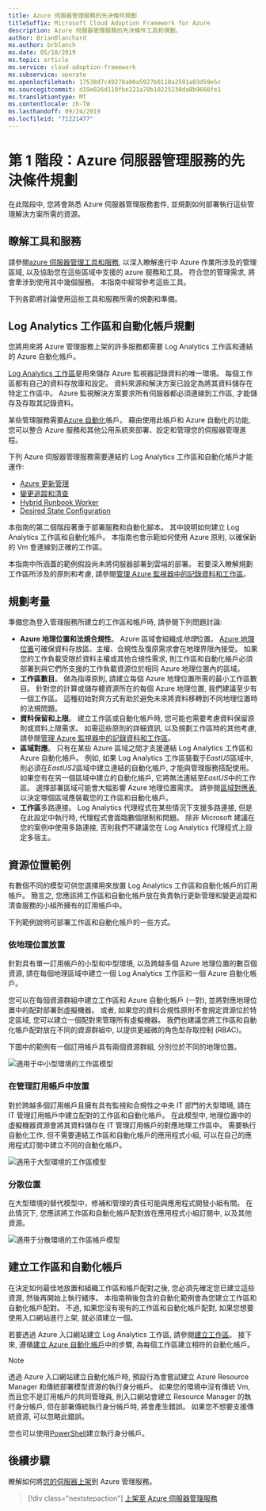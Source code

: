 ```yaml
---
title: Azure 伺服器管理服務的先決條件規劃
titleSuffix: Microsoft Cloud Adoption Framework for Azure
description: Azure 伺服器管理服務的先決條件工具和規劃。
author: BrianBlanchard
ms.author: brblanch
ms.date: 05/10/2019
ms.topic: article
ms.service: cloud-adoption-framework
ms.subservice: operate
ms.openlocfilehash: 17538d7c49278a00a5927b0110a2591a03d59e5c
ms.sourcegitcommit: d19e026d119fbe221a78b10225230da8b9666fe1
ms.translationtype: MT
ms.contentlocale: zh-TW
ms.lasthandoff: 09/24/2019
ms.locfileid: "71221477"
---
```

# <a name="phase-1-prerequisite-planning-for-azure-server-management-services"></a>第 1 階段：Azure 伺服器管理服務的先決條件規劃

在此階段中, 您將會熟悉 Azure 伺服器管理服務套件, 並規劃如何部署執行這些管理解決方案所需的資源。

## <a name="understand-the-tools-and-services"></a>瞭解工具和服務

請參閱[azure 伺服器管理工具和服務](./tools-services.md), 以深入瞭解進行中 Azure 作業所涉及的管理區域, 以及協助您在這些區域中支援的 azure 服務和工具。 符合您的管理需求, 將會牽涉到使用其中幾個服務。 本指南中經常參考這些工具。

下列各節將討論使用這些工具和服務所需的規劃和準備。

## <a name="log-analytics-workspace-and-automation-account-planning"></a>Log Analytics 工作區和自動化帳戶規劃

您將用來將 Azure 管理服務上架的許多服務都需要 Log Analytics 工作區和連結的 Azure 自動化帳戶。

[Log Analytics 工作區](https://docs.microsoft.com/azure/azure-monitor/learn/quick-create-workspace)是用來儲存 Azure 監視器記錄資料的唯一環境。 每個工作區都有自己的資料存放庫和設定。 資料來源和解決方案已設定為將其資料儲存在特定工作區中。 Azure 監視解決方案要求所有伺服器都必須連線到工作區, 才能儲存及存取其記錄資料。

某些管理服務需要[Azure 自動化](https://docs.microsoft.com/azure/automation/automation-intro)帳戶。 藉由使用此帳戶和 Azure 自動化的功能, 您可以整合 Azure 服務和其他公用系統來部署、設定和管理您的伺服器管理進程。

下列 Azure 伺服器管理服務需要連結的 Log Analytics 工作區和自動化帳戶才能運作:

- [Azure 更新管理](https://docs.microsoft.com/azure/automation/automation-update-management)
- [變更追蹤和清查](https://docs.microsoft.com/azure/automation/change-tracking)
- [Hybrid Runbook Worker](https://docs.microsoft.com/azure/automation/automation-hybrid-runbook-worker)
- [Desired State Configuration](https://docs.microsoft.com/azure/virtual-machines/extensions/dsc-overview)

本指南的第二個階段著重于部署服務和自動化腳本。 其中說明如何建立 Log Analytics 工作區和自動化帳戶。 本指南也會示範如何使用 Azure 原則, 以確保新的 Vm 會連線到正確的工作區。

本指南中所涵蓋的範例假設尚未將伺服器部署到雲端的部署。 若要深入瞭解規劃工作區所涉及的原則和考慮, 請參閱[管理 Azure 監視器中的記錄資料和工作區](https://docs.microsoft.com/azure/azure-monitor/platform/manage-access)。

## <a name="planning-considerations"></a>規劃考量

準備您為登入管理服務所建立的工作區和帳戶時, 請參閱下列問題討論:

- **Azure 地理位置和法規合規性**。 Azure 區域會組織成*地理*位置。 [Azure 地理位置](https://azure.microsoft.com/global-infrastructure/geographies)可確保資料存放區、主權、合規性及復原需求會在地理界限內接受。 如果您的工作負載受限於資料主權或其他合規性需求, 則工作區和自動化帳戶必須部署到與它們所支援的工作負載資源位於相同 Azure 地理位置內的區域。
- **工作區數目**。 做為指導原則, 請建立每個 Azure 地理位置所需的最小工作區數目。 針對您的計算或儲存體資源所在的每個 Azure 地理位置, 我們建議至少有一個工作區。 這種初始對齊方式有助於避免未來將資料移轉到不同地理位置時的法規問題。
- **資料保留和上限**。 建立工作區或自動化帳戶時, 您可能也需要考慮資料保留原則或資料上限需求。 如需這些原則的詳細資訊, 以及規劃工作區時的其他考慮, 請參閱[管理 Azure 監視器中的記錄資料和工作區](https://docs.microsoft.com/azure/azure-monitor/platform/manage-access)。
- **區域對應**。 只有在某些 Azure 區域之間才支援連結 Log Analytics 工作區和 Azure 自動化帳戶。 例如, 如果 Log Analytics 工作區裝載于*EastUS*區域中, 則必須在*EastUS2*區域中建立連結的自動化帳戶, 才能與管理服務搭配使用。 如果您有在另一個區域中建立的自動化帳戶, 它將無法連結至*EastUS*中的工作區。 選擇部署區域可能會大幅影響 Azure 地理位置需求。 請參閱[區域對應表](https://docs.microsoft.com/azure/automation/how-to/region-mappings), 以決定哪個區域應裝載您的工作區和自動化帳戶。
- **工作區**多路連接。 Log Analytics 代理程式在某些情況下支援多路連接, 但是在此設定中執行時, 代理程式會面臨數個限制和問題。 除非 Microsoft 建議在您的案例中使用多路連接, 否則我們不建議您在 Log Analytics 代理程式上設定多宿主。

## <a name="resource-placement-examples"></a>資源位置範例

有數個不同的模型可供您選擇用來放置 Log Analytics 工作區和自動化帳戶的訂用帳戶。 簡言之, 您應該將工作區和自動化帳戶放在負責執行更新管理和變更追蹤和清查服務的小組所擁有的訂用帳戶中。

下列範例說明可部署工作區和自動化帳戶的一些方式。

### <a name="placement-by-geography"></a>依地理位置放置

針對具有單一訂用帳戶的小型和中型環境, 以及跨越多個 Azure 地理位置的數百個資源, 請在每個地理區域中建立一個 Log Analytics 工作區和一個 Azure 自動化帳戶。

您可以在每個資源群組中建立工作區和 Azure 自動化帳戶 (一對), 並將對應地理位置中的配對部署到虛擬機器。 或者, 如果您的資料合規性原則不會規定資源位於特定區域, 您可以建立一個配對來管理所有虛擬機器。 我們也建議您將工作區和自動化帳戶配對放在不同的資源群組中, 以提供更細微的角色型存取控制 (RBAC)。

下圖中的範例有一個訂用帳戶具有兩個資源群組, 分別位於不同的地理位置。

![適用于中小型環境的工作區模型](./media/workspace-model-small.png)

### <a name="placement-in-a-management-subscription"></a>在管理訂用帳戶中放置

對於跨越多個訂用帳戶且擁有具有監視和合規性之中央 IT 部門的大型環境, 請在 IT 管理訂用帳戶中建立配對的工作區和自動化帳戶。 在此模型中, 地理位置中的虛擬機器資源會將其資料儲存在 IT 管理訂用帳戶的對應地理工作區中。 需要執行自動化工作, 但不需要連結工作區和自動化帳戶的應用程式小組, 可以在自己的應用程式訂閱中建立不同的自動化帳戶。

![適用于大型環境的工作區模型](./media/workspace-model-large.png)

### <a name="decentralized-placement"></a>分散位置

在大型環境的替代模型中，修補和管理的責任可能與應用程式開發小組有關。 在此情況下, 您應該將工作區和自動化帳戶配對放在應用程式小組訂閱中, 以及其他資源。

  ![適用于分散環境的工作區帳戶模型](./media/workspace-model-decentralized.png)

## <a name="create-a-workspace-and-automation-account"></a>建立工作區和自動化帳戶

在決定如何最佳地放置和組織工作區和帳戶配對之後, 您必須先確定您已建立這些資源, 然後再開始上執行緒序。 本指南稍後包含的自動化範例會為您建立工作區和自動化帳戶配對。 不過, 如果您沒有現有的工作區和自動化帳戶配對, 如果您想要使用入口網站進行上架, 就必須建立一個。

若要透過 Azure 入口網站建立 Log Analytics 工作區, 請參閱[建立工作區](https://docs.microsoft.com/azure/azure-monitor/learn/quick-create-workspace#create-a-workspace)。 接下來, 遵循[建立 Azure 自動化帳戶](https://docs.microsoft.com/azure/automation/automation-quickstart-create-account)中的步驟, 為每個工作區建立相符的自動化帳戶。

> [!NOTE]
> 透過 Azure 入口網站建立自動化帳戶時, 預設行為會嘗試建立 Azure Resource Manager 和傳統部署模型資源的執行身分帳戶。 如果您的環境中沒有傳統 Vm, 而且您不是訂用帳戶的共同管理員, 則入口網站會建立 Resource Manager 的執行身分帳戶, 但在部署傳統執行身分帳戶時, 將會產生錯誤。 如果您不想要支援傳統資源, 可以忽略此錯誤。
>
> 您也可以使用[PowerShell](https://docs.microsoft.com/azure/automation/manage-runas-account#create-run-as-account-using-powershell)建立執行身分帳戶。

## <a name="next-steps"></a>後續步驟

瞭解如何將[您的伺服器上架](./onboarding-overview.md)到 Azure 管理服務。

> [!div class="nextstepaction"]
> [上架至 Azure 伺服器管理服務](./onboarding-overview.md)
